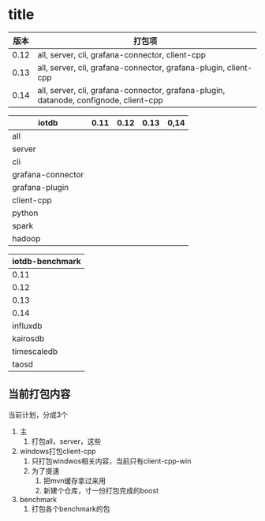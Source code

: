 # title

| 版本   | 打包项                                                                                   |
|------|---------------------------------------------------------------------------------------|
| 0.12 | all, server, cli, grafana-connector, client-cpp                                       |
| 0.13 | all, server, cli, grafana-connector, grafana-plugin, client-cpp                       |
| 0.14 | all, server, cli, grafana-connector, grafana-plugin, datanode, confignode, client-cpp |



| iotdb             | 0.11 | 0.12 | 0.13 | 0,14 |
|-------------------|------|------|------|------|
| all               |
| server            |
| cli               |
| grafana-connector |
| grafana-plugin    |
| client-cpp        |
| python            |
| spark             |
| hadoop            |

| iotdb-benchmark |
|-----------------|
| 0.11            |
| 0.12            |
| 0.13            |
| 0.14            |
| influxdb        |
| kairosdb        |
| timescaledb     |
| taosd           |

## 当前打包内容
当前计划，分成3个
1. 主
   1. 打包all，server，这些
2. windows打包client-cpp
   1. 只打包windwos相关内容，当前只有client-cpp-win
   2. 为了提速
      1. 把mvn缓存拿过来用
      2. 新建个仓库，寸一份打包完成的boost
3. benchmark
   1. 打包各个benchmark的包

